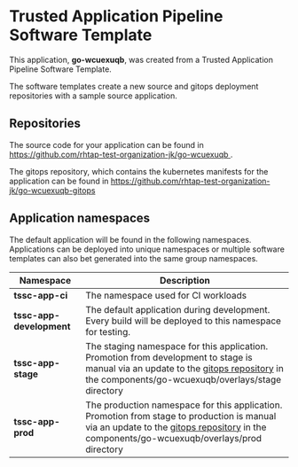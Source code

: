 # Trusted Application Pipeline Software Template

This application, **go-wcuexuqb**, was created from a Trusted Application Pipeline Software Template.

The software templates create a new source and gitops deployment repositories with a sample source application. 

## Repositories

The source code for your application can be found in [https://github.com/rhtap-test-organization-jk/go-wcuexuqb ](https://github.com/rhtap-test-organization-jk/go-wcuexuqb ).
 
The gitops repository, which contains the kubernetes manifests for the application can be found in 
[https://github.com/rhtap-test-organization-jk/go-wcuexuqb-gitops ](https://github.com/rhtap-test-organization-jk/go-wcuexuqb-gitops ) 

## Application namespaces 

The default application will be found in the following namespaces. Applications can be deployed into unique namespaces or multiple software templates can also bet generated into the same group namespaces.  

|  Namespace   |  Description   |  
| -------- | -------- |
| **tssc-app-ci** | The namespace used for CI workloads |
| **tssc-app-development** | The default application during development. Every build will be deployed to this namespace for testing. |
| **tssc-app-stage** | The staging namespace for this application. Promotion from development to stage is manual via an update to the [gitops repository](https://github.com/rhtap-test-organization-jk/go-wcuexuqb-gitops ) in the components/go-wcuexuqb/overlays/stage directory |
| **tssc-app-prod** | The production namespace for this application. Promotion from stage to production is manual via an update to the [gitops repository](https://github.com/rhtap-test-organization-jk/go-wcuexuqb-gitops ) in the components/go-wcuexuqb/overlays/prod directory |